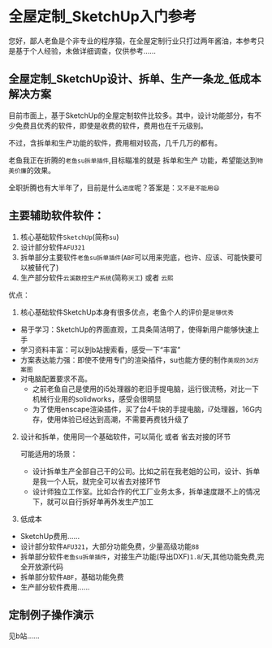 # 全屋定制_SketchUp入门参考
您好，鄙人老鱼是个非专业的程序猿，在全屋定制行业只打过两年酱油，本参考只是基于个人经验，未做详细调查，仅供参考……

## 全屋定制_SketchUp设计、拆单、生产一条龙_低成本解决方案

目前市面上，基于SketchUp的全屋定制软件比较多。其中，设计功能部分，有不少免费且优秀的软件，即使是收费的软件，费用也在千元级别。

不过，含拆单和生产功能的软件，费用相对较高，几千几万的都有。

老鱼我正在折腾的`老鱼su拆单插件`,目标瞄准的就是 拆单和生产 功能，希望能达到`物美价廉`的效果。

全职折腾也有大半年了，目前是什么`进度`呢？答案是：`又不是不能用😄`
 
## 主要辅助软件软件：
1. 核心基础软件`SketchUp`(简称`su`)
2. 设计部分软件`AFU321`
3. 拆单部分主要软件`老鱼su拆单插件`(`ABF`可以用来兜底，也许、应该、可能快要可以被替代了)
5. 生产部分软件`云溪数控生产系统`(简称`天工`) 或者 `云熙`

优点：
1. 核心基础软件SketchUp本身有很多优点，老鱼个人的评价是`足够优秀`
  + 易于学习：SketchUp的界面直观，工具条简洁明了，使得新用户能够快速上手
  + 学习资料丰富：可以到b站搜索看，感受一下“丰富”
  + 方案表达能力强：即使不使用专门的渲染插件，su也能方便的制作`美观的3d方案图`
  + 对电脑配置要求不高。
    + 之前老鱼自己是使用的i5处理器的老旧手提电脑，运行很流畅，对比一下机械行业用的solidworks，感受会很明显
    + 为了使用enscape渲染插件，买了台4千块的手提电脑，i7处理器，16G内存，使用体验已经达到高潮，不需要再费钱升级了

2. 设计和拆单，使用同一个基础软件，可以简化 或者 省去对接的环节

    可能适用的场景：
    + 设计拆单生产全部自己干的公司。比如之前在我老姐的公司，设计、拆单是我一个人玩，就完全可以省去对接环节
    + 设计师独立工作室。比如合作的代工厂业务太多，拆单速度跟不上的情况下，就可以自行拆好单再外发生产加工

3. 低成本
  + SketchUp费用……
  + 设计部分软件`AFU321`，大部分功能免费，少量高级功能`88`
  + 拆单部分软件`老鱼su拆单插件`，对接生产功能(导出DXF)`1.8`/天,其他功能免费,完全开放源代码
  + 拆单部分软件`ABF`，基础功能免费
  + 生产部分软件费用……

## 定制例子操作演示
见b站……


